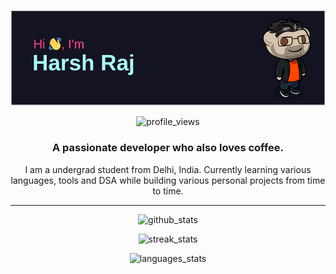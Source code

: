 <p align="center"> <img src="Assets/header.png" alt="header.png" /> </p>

<p align="center"> <img src="https://komarev.com/ghpvc/?username=harshraj2717&color=fa418b&style=for-the-badge" alt="profile_views" /> </p>

<h3 align="center">A passionate developer who also loves coffee.</h3>

<p align="center"></em>I am a undergrad student from Delhi, India. Currently learning various languages, tools and DSA while building various personal projects from time to time.</p>

---

<p align="center"> <img src="https://github-readme-stats.vercel.app/api?username=harshraj2717&theme=radical&show_icons=true" alt="github_stats" width=50%> </p>

<p align="center"> <img src="https://github-readme-streak-stats.herokuapp.com/?user=harshraj2717&theme=radical" alt="streak_stats" width=50%> </p>

<p align="center"> <img src="https://github-readme-stats.vercel.app/api/top-langs/?username=harshraj2717&layout=compact&theme=radical" alt="languages_stats" width=50%> </p>

